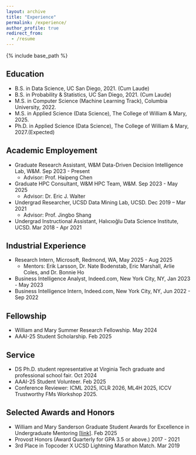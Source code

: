 ```yaml
---
layout: archive
title: "Experience"
permalink: /experience/
author_profile: true
redirect_from:
  - /resume
---
```


{% include base_path %}


## Education

- B.S. in Data Science, UC San Diego, 2021. (Cum Laude)
- B.S. in Probability & Statistics, UC San Diego, 2021. (Cum Laude)
- M.S. in Computer Science (Machine Learning Track), Columbia University, 2022.
- M.S. in Applied Science (Data Science), The College of William & Mary, 2025.
- Ph.D. in Applied Science (Data Science), The College of William & Mary, 2027.(Expected)

## Academic Employement

- Graduate Research Assistant, W&M Data-Driven Decision Intelligence Lab, W&M. Sep 2023 - Present
  - Advisor: Prof. Haipeng Chen
- Graduate HPC Consultant, W&M HPC Team, W&M. Sep 2023 - May 2025
  - Advisor: Dr. Eric J. Walter
- Undergrad Researcher, UCSD Data Mining Lab, UCSD. Dec 2019 – Mar 2021
  - Advisor: Prof. Jingbo Shang
- Undergrad Instructional Assistant, Halıcıoğlu Data Science Institute, UCSD. Mar 2018 - Apr 2021

## Industrial Experience

- Research Intern, Microsoft, Redmond, WA, May 2025 - Aug 2025
  - Mentors: Erik Larsson, Dr. Nate Bodenstab, Eric Marshall, Arlie Coles, and Dr. Bonnie Ho
- Business Intelligence Analyst, Indeed.com, New York City, NY, Jan 2023 - May 2023
- Business Intelligence Intern, Indeed.com, New York City, NY, Jun 2022 - Sep 2022

## Fellowship 

- William and Mary Summer Research Fellowship. May 2024
- AAAI-25 Student Scholarship. Feb 2025

## Service 

- DS Ph.D. student representative at  Virginia Tech graduate and professional school fair. Oct 2024
- AAAI-25 Student Volunteer. Feb 2025
- Conference Reviewer: ICML 2025, ICLR 2026, ML4H 2025, ICCV Trustworthy FMs Workshop 2025. 

## Selected Awards and Honors

- William and Mary Sanderson Graduate Student Awards for Excellence in Undergraduate Mentoring [[link]](https://www.wm.edu/as/graduate/studentresources/honors-awards/sanderson/recipients/). Feb 2025
- Provost Honors (Award Quarterly for GPA 3.5 or above.) 2017 - 2021
- 3rd Place in Topcoder X UCSD Lightning Marathon Match. Mar 2019
